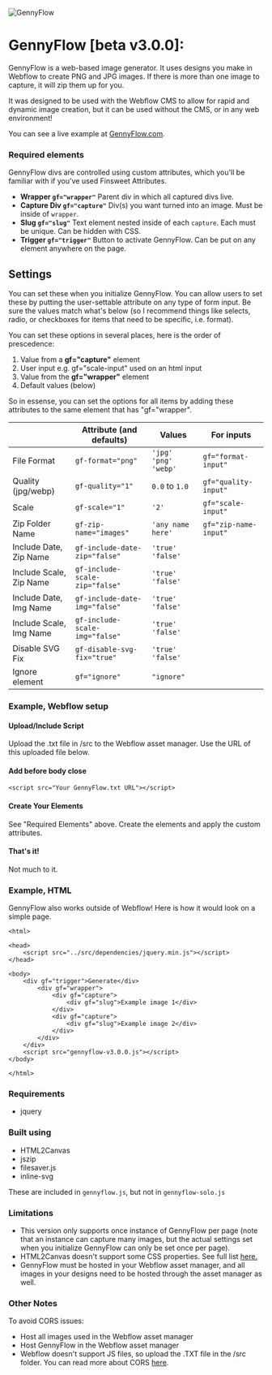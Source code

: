 ![GennyFlow](https://uploads-ssl.webflow.com/60c4c4c98684b37e4da3dde8/63a5ed906f28b58ba94bcafe_github.jpg)

# GennyFlow [beta v3.0.0]:

GennyFlow is a web-based image generator. It uses designs you make in Webflow to create PNG and JPG images. If there is more than one image to capture, it will zip them up for you.

It was designed to be used with the Webflow CMS to allow for rapid and dynamic image creation, but it can be used without the CMS, or in any web environment!

You can see a live example at [GennyFlow.com](https://www.gennyflow.com).

### Required elements

GennyFlow divs are controlled using custom attributes, which you'll be familiar with if you've used Finsweet Attributes.

-   **Wrapper
    `gf="wrapper"`**
    Parent div in which all captured divs live.
-   **Capture Div
    `gf="capture"`**
    Div(s) you want turned into an image. Must be inside of `wrapper`.
-   **Slug
    `gf="slug"`**
    Text element nested inside of each `capture`. Each must be unique. Can be hidden with CSS.
-   **Trigger
    `gf="trigger"`**
    Button to activate GennyFlow. Can be put on any element anywhere on the page.

## Settings

You can set these when you initialize GennyFlow.
You can allow users to set these by putting the user-settable attribute on any type of form input. Be sure the values match what's below (so I recommend things like selects, radio, or checkboxes for items that need to be specific, i.e. format).

You can set these options in several places, here is the order of prescedence:

1. Value from a **gf="capture"** element
2. User input e.g. gf="scale-input" used on an html input
3. Value from the **gf="wrapper"** element
4. Default values (below)

So in essense, you can set the options for all items by adding these attributes to the same element that has "gf="wrapper".

|                         | Attribute (and defaults)       | Values               | For inputs            |
| ----------------------- | ------------------------------ | -------------------- | --------------------- |
| File Format             | `gf-format="png"`              | `'jpg' 'png' 'webp'` | `gf="format-input"`   |
| Quality (jpg/webp)      | `gf-quality="1"`               | `0.0` to `1.0`       | `gf="quality-input"`  |
| Scale                   | `gf-scale="1"`                 | `'2'`                | `gf="scale-input"`    |
| Zip Folder Name         | `gf-zip-name="images"`         | `'any name here'`    | `gf="zip-name-input"` |
| Include Date, Zip Name  | `gf-include-date-zip="false"`  | `'true'` `'false'`   |                       |
| Include Scale, Zip Name | `gf-include-scale-zip="false"` | `'true'` `'false'`   |                       |
| Include Date, Img Name  | `gf-include-date-img="false"`  | `'true'` `'false'`   |                       |
| Include Scale, Img Name | `gf-include-scale-img="false"` | `'true'` `'false'`   |                       |
| Disable SVG Fix         | `gf-disable-svg-fix="true"`    | `'true'` `'false'`   |                       |
| Ignore element          | `gf="ignore"`                  | `"ignore"`           |                       |

### Example, Webflow setup

#### Upload/Include Script

Upload the .txt file in /src to the Webflow asset manager. Use the URL of this uploaded file below.

#### Add before body close

```
<script src="Your GennyFlow.txt URL"></script>
```

#### Create Your Elements

See "Required Elements" above. Create the elements and apply the custom attributes.

#### That's it!

Not much to it.

### Example, HTML

GennyFlow also works outside of Webflow! Here is how it would look on a simple page.

```
<html>

<head>
    <script src="../src/dependencies/jquery.min.js"></script>
</head>

<body>
    <div gf="trigger">Generate</div>
        <div gf="wrapper">
            <div gf="capture">
                <div gf="slug">Example image 1</div>
            </div>
            <div gf="capture">
                <div gf="slug">Example image 2</div>
            </div>
        </div>
    </div>
    <script src="gennyflow-v3.0.0.js"></script>
</body>

</html>
```

### Requirements

-   jquery

### Built using

-   HTML2Canvas
-   jszip
-   filesaver.js
-   inline-svg

These are included in `gennyflow.js`, but not in `gennyflow-solo.js`

### Limitations

-   This version only supports once instance of GennyFlow per page (note that an instance can capture many images, but the actual settings set when you initialize GennyFlow can only be set once per page).
-   HTML2Canvas doesn't support some CSS properties. See full list [here.](https://html2canvas.hertzen.com/features/)
-   GennyFlow must be hosted in your Webflow asset manager, and all images in your designs need to be hosted through the asset manager as well.

### Other Notes

To avoid CORS issues:

-   Host all images used in the Webflow asset manager
-   Host GennyFlow in the Webflow asset manager
-   Webflow doesn't support JS files, so upload the .TXT file in the /src folder.
    You can read more about CORS [here](https://developer.mozilla.org/en-US/docs/Web/HTTP/CORS).

